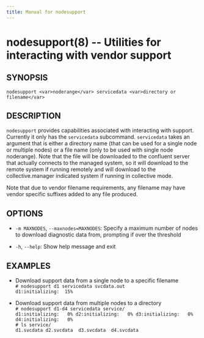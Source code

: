 ```yaml
---
title: Manual for nodesupport
---
```


nodesupport(8) -- Utilities for interacting with vendor support
=================================================================

## SYNOPSIS

`nodesupport <var>noderange</var> servicedata <var>directory or filename</var>`  

## DESCRIPTION

`nodesupport` provides capabilities associated with interacting with support.
Currently it only has the `servicedata` subcommand.  `servicedata` takes
an argument that is either a directory name (that can be used for a single node
or multiple nodes) or a file name (only to be used with single node noderange).
Note that the file will be downloaded to the confluent server that actually
connects to the managed system, so it will download to the remote system if running
remotely and will download to the collective.manager indicated system if
running in collective mode.

Note that due to vendor filename requirements, any filename may have vendor
specific suffixes added to any file produced.

## OPTIONS

* `-m MAXNODES`, `--maxnodes=MAXNODES`:
  Specify a maximum number of nodes to download diagnostic data from, prompting
  if over the threshold
  
* `-h`, `--help`:
  Show help message and exit  

## EXAMPLES

* Download support data from a single node to a specific filename  
`# nodesupport d1 servicedata svcdata.out`  
`d1:initializing:  15%`  

* Download support data from multiple nodes to a directory  
`# nodesupport d1-d4 servicedata service/`    
`d1:initializing:   0% d2:initializing:   0% d3:initializing:   0% d4:initializing:   0%`  
`# ls service/`  
`d1.svcdata d2.svcdata  d3.svcdata  d4.svcdata`  


[SYNOPSIS]: #SYNOPSIS "SYNOPSIS"
[DESCRIPTION]: #DESCRIPTION "DESCRIPTION"
[OPTIONS]: #OPTIONS "OPTIONS"
[EXAMPLES]: #EXAMPLES "EXAMPLES"


[collate(1)]: collate.html
[collective(1)]: collective.html
[confetty(8)]: confetty.html
[confluent2hosts(8)]: confluent2hosts.html
[confluentdbutil(8)]: confluentdbutil.html
[confluent(8)]: confluent.html
[l2traceroute(8)]: l2traceroute.html
[nodeapply(8)]: nodeapply.html
[nodeattribexpressions(5)]: nodeattribexpressions.html
[nodeattrib(8)]: nodeattrib.html
[nodebmcpassword(8)]: nodebmcpassword.html
[nodebmcreset(8)]: nodebmcreset.html
[nodeboot(8)]: nodeboot.html
[nodeconfig(8)]: nodeconfig.html
[nodeconsole(8)]: nodeconsole.html
[nodedefine(8)]: nodedefine.html
[nodedeploy(8)]: nodedeploy.html
[nodediscover(8)]: nodediscover.html
[nodeeventlog(8)]: nodeeventlog.html
[nodefirmware(8)]: nodefirmware.html
[nodegroupattrib(8)]: nodegroupattrib.html
[nodegroupdefine(8)]: nodegroupdefine.html
[nodegrouplist(8)]: nodegrouplist.html
[nodegroupremove(8)]: nodegroupremove.html
[nodehealth(8)]: nodehealth.html
[nodeidentify(8)]: nodeidentify.html
[nodeinventory(8)]: nodeinventory.html
[nodelicense(8)]: nodelicense.html
[nodelist(8)]: nodelist.html
[nodemedia(8)]: nodemedia.html
[nodeping(8)]: nodeping.html
[nodepower(8)]: nodepower.html
[noderange(5)]: noderange.html
[noderemove(8)]: noderemove.html
[nodereseat(8)]: nodereseat.html
[nodersync(8)]: nodersync.html
[noderun(8)]: noderun.html
[nodesensors(8)]: nodesensors.html
[nodesetboot(8)]: nodesetboot.html
[nodeshell(8)]: nodeshell.html
[nodestorage(8)]: nodestorage.html
[nodesupport(8)]: nodesupport.html
[osdeploy(8)]: osdeploy.html
[stats(8)]: stats.html
